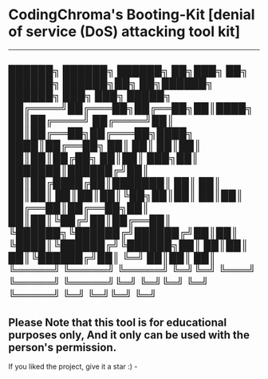# CodingChroma's Booting-Kit [denial of service (DoS) attacking tool kit]
----------------------------------------------------------------------------------------------------------

 ██████╗ ██████╗ ██████╗ ██╗███╗   ██╗ ██████╗  ██████╗██╗  ██╗██████╗  ██████╗ ███╗   ███╗ █████╗ 
██╔════╝██╔═══██╗██╔══██╗██║████╗  ██║██╔════╝ ██╔════╝██║  ██║██╔══██╗██╔═══██╗████╗ ████║██╔══██╗
██║     ██║   ██║██║  ██║██║██╔██╗ ██║██║  ███╗██║     ███████║██████╔╝██║   ██║██╔████╔██║███████║
██║     ██║   ██║██║  ██║██║██║╚██╗██║██║   ██║██║     ██╔══██║██╔══██╗██║   ██║██║╚██╔╝██║██╔══██║
╚██████╗╚██████╔╝██████╔╝██║██║ ╚████║╚██████╔╝╚██████╗██║  ██║██║  ██║╚██████╔╝██║ ╚═╝ ██║██║  ██║
 ╚═════╝ ╚═════╝ ╚═════╝ ╚═╝╚═╝  ╚═══╝ ╚═════╝  ╚═════╝╚═╝  ╚═╝╚═╝  ╚═╝ ╚═════╝ ╚═╝     ╚═╝╚═╝  ╚═╝
 -----------------------------------------------------------------------------------------------------------------
 Please Note that this tool is for educational purposes only, And it only can be used with the person's permission.
  -----------------------------------------------------------------------------------------------------------------
  If you liked the project, give it a star :)
                                                                                                   -
